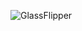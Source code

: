 ![GlassFlipper](https://github.com/HaxHeadroom/HaxHeadroom-FlipperZero-Goodies/raw/main/Hardware/GlassFlipper/images/GlassFlipper.png)

